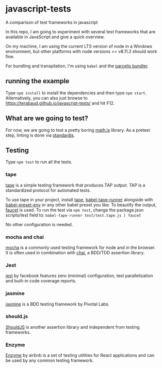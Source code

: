 # javascript-tests
A comparison of test frameworks in javascript

In this repo, I am going to experiment with several test frameworks that are available in JavaScript and give a quick overview.

On my machine, I am using the current LTS version of node in a Windows environment, but other platforms with node versions >= v8.11.3 should work fine. 

For bundling and transpilation, I'm using `babel` and the [parceljs bundler](https://parceljs.org).

## running the example

Type `npm install` to install the dependencies and then type `npm start`.
Alternatively, you can also just browse to https://terabaud.github.io/javascript-tests/ and hit F12.

## What are we going to test?

For now, we are going to test a pretty boring [math.js](https://github.com/terabaud/javascript-tests/blob/master/src/math.js) library.
As a pretest step, linting is done via  [standardjs](https://standardjs.com).

## Testing

Type `npm test` to run all the tests.

### tape

[tape](https://github.com/substack/tape) is a simple testing framework that produces TAP output. TAP is a standardized protocol for automated tests. 

To use tape in your project, install [tape](https://npmjs.com/package/tape), [babel-tape-runner](https://npmjs.com/package/babel-tape-runner) alongside with  [babel-preset-env](https://npmjs.com/package/babel-preset-env) or any other babel preset you like. To beautify the output, [faucet](https://github.com/substack/faucet) is used.
To run the test via `npm test`, change the package.json scripts/test field to: `babel-tape-runner test/test.tape.js | faucet`

No other configuration is needed.

### mocha and chai

[mocha](https://mochajs.org) is a commonly used testing framework for node and in the browser. It is often used in combination with [chai](https://chaijs.com), a BDD/TDD assertion library.

### Jest

[jest](http://jestjs.io/) by facebook features zero (minimal) configuration, test parallelization and built-in code coverage reports.

### jasmine

[jasmine](https://jasmine.github.io/) is a BDD testing framework by Pivotal Labs.

### should.js

[ShouldJS](https://shouldjs.github.io) is another assertion library and independent from testing frameworks.

### Enzyme

[Enzyme](https://github.com/airbnb/enzyme) by airbnb is a set of testing utilities for React applications and can be used by any common testing framework.
